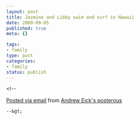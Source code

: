 ```yaml
--- 
layout: post
title: Jasmine and Libby swim and surf in Hawaii
date: 2009-09-05
published: true
meta: {}

tags: 
- family
type: post
categories: 
- family
status: publish
---
```

&lt;!--  

  [Posted via email](http://posterous.com)   from [Andrew Eick's posterous](http://posterous.andyeick.com/jasmine-and-libby-swim-and-surf-in-hawaii)  

    --&gt;
